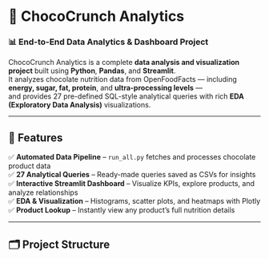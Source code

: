 # 🍫 ChocoCrunch Analytics

### 📊 End-to-End Data Analytics & Dashboard Project

ChocoCrunch Analytics is a complete **data analysis and visualization project** built using **Python**, **Pandas**, and **Streamlit**.  
It analyzes chocolate nutrition data from OpenFoodFacts — including **energy, sugar, fat, protein**, and **ultra-processing levels** —  
and provides 27 pre-defined SQL-style analytical queries with rich **EDA (Exploratory Data Analysis)** visualizations.

---

## 🚀 Features

✅ **Automated Data Pipeline** – `run_all.py` fetches and processes chocolate product data  
✅ **27 Analytical Queries** – Ready-made queries saved as CSVs for insights  
✅ **Interactive Streamlit Dashboard** – Visualize KPIs, explore products, and analyze relationships  
✅ **EDA & Visualization** – Histograms, scatter plots, and heatmaps with Plotly  
✅ **Product Lookup** – Instantly view any product’s full nutrition details  

---

## 🗂️ Project Structure

